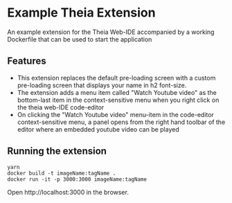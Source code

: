 # Example Theia Extension

An example extension for the Theia Web-IDE accompanied by a working Dockerfile that can be used to start the application

## Features

- This extension replaces the default pre-loading screen with a custom pre-loading screen that displays your name in h2 font-size.
- The extension adds a menu item called "Watch Youtube video" as the bottom-last item in the context-sensitive menu when you right click on the theia web-IDE
code-editor
- On clicking the "Watch Youtube video" menu-item in the code-editor context-sensitive menu, a panel opens from the right hand toolbar of the editor where an embedded youtube video can be played

## Running the extension

    yarn 
    docker build -t imageName:tagName .
    docker run -it -p 3000:3000 imageName:tagName

Open http://localhost:3000 in the browser.

